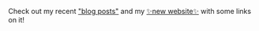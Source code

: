 Check out my recent ["blog posts"](https://github.com/saulshanabrook/saulshanabrook/discussions) and my [✨new website✨](https://saul.shanabrook.com/) with some links on it!
